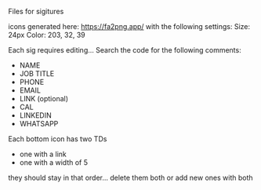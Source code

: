Files for sigitures


icons generated here:
https://fa2png.app/
with the following settings:
Size: 24px
Color: 203, 32, 39

Each sig requires editing... 
Search the code for the following comments:
- NAME
- JOB TITLE
- PHONE
- EMAIL
- LINK (optional)
- CAL 
- LINKEDIN
- WHATSAPP 

Each bottom icon has two TDs 
-  one with a link 
-  one with a width of 5

they should stay in that order... delete them both or add new ones with both